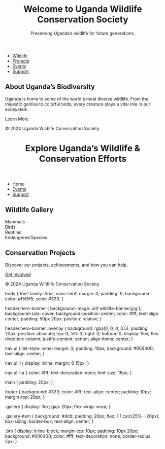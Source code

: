 <!DOCTYPE html>
<html lang="en">
<head>
    <meta charset="UTF-8">
    <meta name="viewport" content="width=device-width, initial-scale=1.0">
    <meta name="description" content="Uganda Wildlife Conservation Society's mission and vision.">
    <title>UWCS - Home</title>
    <link rel="stylesheet" href="styles.css">
</head>
<body>
    <header class="hero-banner">
        <div class="overlay">
            <h1>Welcome to Uganda Wildlife Conservation Society</h1>
            <p>Preserving Uganda’s wildlife for future generations.</p>
        </div>
    </header>
    <nav>
        <ul>
            <li><a href="wildlife-projects.html">Wildlife</a></li>
            <li><a href="wildlife-projects.html">Projects</a></li>
            <li><a href="events-education.html">Events</a></li>
            <li><a href="support-contact.html">Support</a></li>
        </ul>
    </nav>
    <main>
        <section class="intro">
            <h2>About Uganda’s Biodiversity</h2>
            <p>Uganda is home to some of the world's most diverse wildlife. From the majestic gorillas to colorful birds, every creature plays a vital role in our ecosystem.</p>
            <a href="wildlife-projects.html" class="btn">Learn More</a>
        </section>
    </main>
    <footer>
        <p>&copy; 2024 Uganda Wildlife Conservation Society</p>
    </footer>
</body>
</html>

<!DOCTYPE html>
<html lang="en">
<head>
    <meta charset="UTF-8">
    <meta name="viewport" content="width=device-width, initial-scale=1.0">
    <meta name="description" content="Discover Uganda’s wildlife and ongoing conservation projects.">
    <title>UWCS - Wildlife & Projects</title>
    <link rel="stylesheet" href="styles.css">
</head>
<body>
    <header class="hero-banner">
        <div class="overlay">
            <h1>Explore Uganda’s Wildlife & Conservation Efforts</h1>
        </div>
    </header>
    <nav>
        <ul>
            <li><a href="index.html">Home</a></li>
            <li><a href="events-education.html">Events</a></li>
            <li><a href="support-contact.html">Support</a></li>
        </ul>
    </nav>
    <main>
        <section class="wildlife-gallery">
            <h2>Wildlife Gallery</h2>
            <div class="gallery">
                <div class="gallery-item">Mammals</div>
                <div class="gallery-item">Birds</div>
                <div class="gallery-item">Reptiles</div>
                <div class="gallery-item">Endangered Species</div>
            </div>
        </section>
        <section class="projects">
            <h2>Conservation Projects</h2>
            <p>Discover our projects, achievements, and how you can help.</p>
            <a href="support-contact.html" class="btn">Get Involved</a>
        </section>
    </main>
    <footer>
        <p>&copy; 2024 Uganda Wildlife Conservation Society</p>
    </footer>
</body>
</html>

body {
    font-family: Arial, sans-serif;
    margin: 0;
    padding: 0;
    background-color: #f5f5f5;
    color: #333;
}

header.hero-banner {
    background-image: url('wildlife-banner.jpg');
    background-size: cover;
    background-position: center;
    color: #fff;
    text-align: center;
    padding: 50px 20px;
    position: relative;
}

header.hero-banner .overlay {
    background: rgba(0, 0, 0, 0.5);
    padding: 20px;
    position: absolute;
    top: 0;
    left: 0;
    right: 0;
    bottom: 0;
    display: flex;
    flex-direction: column;
    justify-content: center;
    align-items: center;
}

nav ul {
    list-style: none;
    margin: 0;
    padding: 10px;
    background: #006400;
    text-align: center;
}

nav ul li {
    display: inline;
    margin: 0 15px;
}

nav ul li a {
    color: #fff;
    text-decoration: none;
    font-size: 16px;
}

main {
    padding: 20px;
}

footer {
    background: #333;
    color: #fff;
    text-align: center;
    padding: 10px;
    margin-top: 20px;
}

.gallery {
    display: flex;
    gap: 20px;
    flex-wrap: wrap;
}

.gallery-item {
    background: #ddd;
    padding: 20px;
    flex: 1 1 calc(25% - 20px);
    box-sizing: border-box;
    text-align: center;
}

.btn {
    display: inline-block;
    margin-top: 10px;
    padding: 10px 20px;
    background: #006400;
    color: #fff;
    text-decoration: none;
    border-radius: 5px;
}

